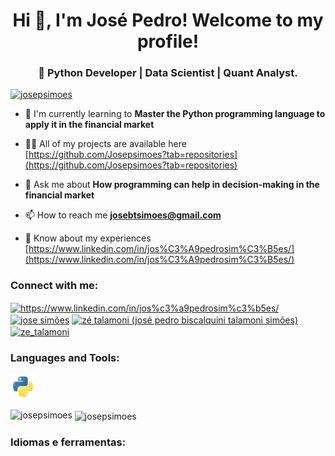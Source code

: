 <h1 align="center">Hi 👋, I'm José Pedro! Welcome to my profile!</h1>
<h3 align="center">🐍 Python Developer | Data Scientist | Quant Analyst.</h3>

<p align="left"> <a href="https://github.com/ryo-ma/github-profile-trophy"><img src="https://github-profile-trophy.vercel.app/?username=josepsimoes" alt="josepsimoes" /></a> </p>

- 🌱 I'm currently learning to **Master the Python programming language to apply it in the financial market**

- 👨‍💻 All of my projects are available here [https://github.com/Josepsimoes?tab=repositories](https://github.com/Josepsimoes?tab=repositories)

- 💬 Ask me about **How programming can help in decision-making in the financial market**

- 📫 How to reach me **josebtsimoes@gmail.com**

- 📄 Know about my experiences [https://www.linkedin.com/in/jos%C3%A9pedrosim%C3%B5es/](https://www.linkedin.com/in/jos%C3%A9pedrosim%C3%B5es/)

<h3 align="left">Connect with me:</h3>
<p align="left">
<a href="https://linkedin.com/in/https://www.linkedin.com/in/jos%c3%a9pedrosim%c3%b5es/" target="blank"><img align="center" src="https://raw.githubusercontent.com/rahuldkjain/github-profile-readme-generator/master/src/images/icons/Social/linked-in-alt.svg" alt="https://www.linkedin.com/in/jos%c3%a9pedrosim%c3%b5es/" height="30" width="40" /></a>
<a href="https://kaggle.com/jose simões" target="blank"><img align="center" src="https://raw.githubusercontent.com/rahuldkjain/github-profile-readme-generator/master/src/images/icons/Social/kaggle.svg" alt="jose simões" height="30" width="40" /></a>
<a href="https://fb.com/zé talamoni (josé pedro biscalquini talamoni simões)" target="blank"><img align="center" src="https://raw.githubusercontent.com/rahuldkjain/github-profile-readme-generator/master/src/images/icons/Social/facebook.svg" alt="zé talamoni (josé pedro biscalquini talamoni simões)" height="30" width="40" /></a>
<a href="https://instagram.com/ze_talamoni" target="blank"><img align="center" src="https://raw.githubusercontent.com/rahuldkjain/github-profile-readme-generator/master/src/images/icons/Social/instagram.svg" alt="ze_talamoni" height="30" width="40" /></a>
</p>

<h3 align="left">Languages and Tools:</h3>
<p align="left"> <a href="https://www.python.org" target="_blank" rel="noreferrer"> <img src="https://raw.githubusercontent.com/devicons/devicon/master/icons/python/python-original.svg" alt="python" width="40" height="40"/> </a> </p>

<p><img align="left" src="https://github-readme-stats.vercel.app/api/top-langs?username=josepsimoes&show_icons=true&locale=en&layout=compact" alt="josepsimoes" /></p>

<p>&nbsp;<img align="center" src="https://github-readme-stats.vercel.app/api?username=josepsimoes&show_icons=true&locale=en" alt="josepsimoes" /></p>
<h3 align="left">Idiomas e ferramentas:</h3>
<p align="left"> <a href=" https://www.python.
